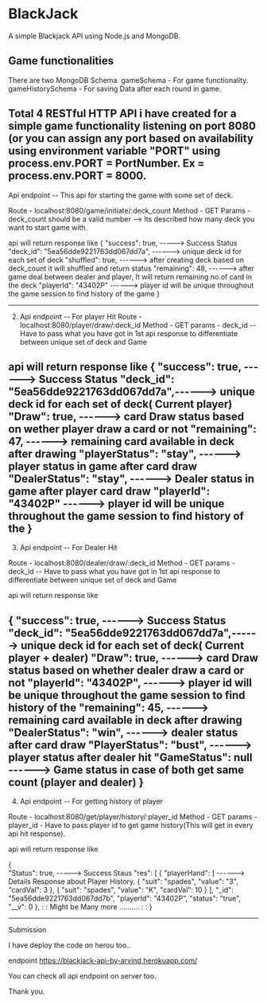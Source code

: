 # BlackJack
A simple Blackjack API using Node.js and MongoDB.
 
## Game functionalities 
 
There are two MongoDB Schema.
gameSchema - For game functionality.
gameHistorySchema - For saving Data after each round in game.
 
Total 4 RESTful HTTP API i have created for a simple game functionality listening on port 8080 (or you can assign any port based 
on availability using environment variable "PORT" using process.env.PORT = PortNumber.
Ex = process.env.PORT = 8000.
-------------------------------------------------------------------------------------------------------------------- 
Api endpoint --   This api for starting the game with some set of deck.
  
Route - localhost:8080/game/initiate/:deck_count
Method - GET
Params - deck_count should be a valid number --> Its described how many deck you want to start game with.
  
  
api will return response like 
{
  "success": true,                       -----> Success Status
  "deck_id": "5ea56dde9221763dd067dd7a", ------> unique deck id for each set of deck
  "shuffled": true,                      ------> after creating deck based on deck_count it will shuffled and return status
  "remaining": 48,                       ------> after game deal between dealer and player, It will return remaining no.of card in the deck
  "playerId": "43402P"                  ------> player id will be unique throughout the game session to find history of the game
}
  
-------------------------------------------------------------------------------------------------------------------------------
2. Api endpoint -- For player Hit 
Route - localhost:8080/player/draw/:deck_id
Method - GET
params - deck_id -- Have to pass what you have got in 1st api response to differentiate between unique set of deck and Game
    
  
api will return response like 
{
  "success": true,                      ------> Success Status
  "deck_id": "5ea56dde9221763dd067dd7a",------> unique deck id for each set of deck( Current player)
  "Draw": true,                         ------> card Draw status based on wether player draw a card or not
  "remaining": 47,                      ------> remaining card available in deck after drawing
  "playerStatus": "stay",               ------> player status in game after card draw
  "DealerStatus": "stay",               ------> Dealer status in game after player card draw 
  "playerId": "43402P"                  ------> player id will be unique throughout the game session to find history of the
}
---------------------------------------------------------------------------------------------------------------------------------------------

3. Api endpoint  -- For Dealer Hit

Route - localhost:8080/dealer/draw/:deck_id
Method - GET
params - deck_id -- Have to pass what you have got in 1st api response to differentiate between unique set of deck and Game

api will return response like
    
{
  "success": true,                      ------> Success Status        
  "deck_id": "5ea56dde9221763dd067dd7a",------> unique deck id for each set of deck( Current player + dealer)
  "Draw": true,                         ------> card Draw status based on whether dealer draw a card or not
  "playerId": "43402P",                 ------> player id will be unique throughout the game session to find history of the
  "remaining": 45,                      ------> remaining card available in deck after drawing
  "DealerStatus": "win",                ------> dealer status after card draw
  "PlayerStatus": "bust",               ------> player status after dealer hit
  "GameStatus": null                    ------> Game status in case of both get same count (player and dealer)
}
------------------------------------------------------------------------------------------------------------
   
4. Api endpoint -- For getting history of player
      
Route - localhost:8080/get/player/history/:player_id
Method - GET
params - player_id - Have to pass player id to get game history(This will get in every api hit response).
      
      
api will return response like 
      
{  
"Status": true,       -----> Success Staus
"res": [
{
  "playerHand": [      ------> Details Response about Player History.
  {
  "suit": "spades",
  "value": "3",
  "cardVal": 3
  },
  {
  "suit": "spades",
  "value": "K",
  "cardVal": 10
  }
  ],
  "_id": "5ea56dde9221763dd067dd7b",
  "playerId": "43402P",
  "status": "true",
  "__v": 0
   },
  :
  : Might be Many more ..........
  :
  :
  }
      
-------------------------------------------------------------------------------------------------------------------------
      
Submission
      
I have deploy the code on herou too..
      
endpoint https://blackjack-api-by-arvind.herokuapp.com/
      
You can check all api endpoint on server too.
      
      
      
Thank you.
